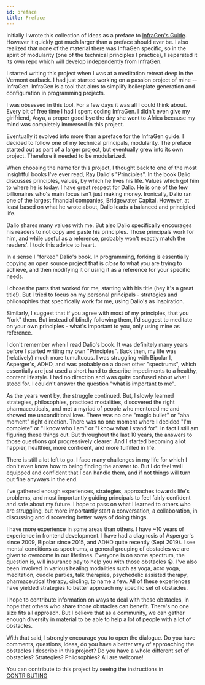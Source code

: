 ```yaml
---
id: preface
title: Preface
---
```


Initially I wrote this collection of ideas as a preface to [InfraGen's Guide](http://github.com/hoverinc/infragen/guide). However it quickly got much larger than a preface should ever be. I also realized that none of the material there was InfraGen specific, so in the spirit of modularity (one of the technical principles I practice), I separated it its own repo which will develop independently from InfraGen.

I started writing this project when I was at a meditation retreat deep in the Vermont outback. I had just started working on a passion project of mine -- InfraGen. InfraGen is a tool that aims to simplify boilerplate generation and configuration in programming projects.

I was obsessed in this tool. For a few days it was all I could think about. Every bit of free time I had I spent coding InfraGen. I didn't even give my girlfriend, Asya, a proper good bye the day she went to Africa because my mind was completely immersed in this project.

Eventually it evolved into more than a preface for the InfraGen guide. I decided to follow one of my technical principals, modularity. The preface started out as part of a larger project, but eventually grew into its own project. Therefore it needed to be modularized.

When choosing the name for this project, I thought back to one of the most insightful books I've ever read, Ray Dalio's "Principles". In the book Dalio discusses principles, values, by which he lives his life. Values which got him to where he is today. I have great respect for Dalio. He is one of the few billionaires who's main focus isn't just making money. Ironically, Dalio ran one of the largest financial companies, Bridgewater Capital. However, at least based on what he wrote about, Dalio leads a balanced and principled life.

Dalio shares many values with me. But also Dalio specifically encourages his readers to not copy and paste his principles. Those principals work for him, and while useful as a reference, probably won't exactly match the readers'. I took this advice to heart.

In a sense I "forked" Dalio's book. In programming, forking is essentially copying an open source project that is _close_ to what you are trying to achieve, and then modifying it or using it as a reference for your specific needs.

I chose the parts that worked for me, starting with his title (hey it's a great title!). But I tried to focus on my personal principals - strategies and philosophies that specifically work for me, using Dalio's as inspiration.

Similarly, I suggest that if you agree with most of my principles, that you "fork" them. But instead of blindly following them, I'd suggest to meditate on your own principles - what's important to you, only using mine as reference.

I don't remember when I read Dalio's book. It was definitely many years before I started writing my own "Principles". Back then, my life was (relatively) much more tumultuous. I was struggling with Bipolar I, Asperger's, ADHD, and was probably on a dozen other "spectrums", which essentially are just used a short hand to describe impediments to a healthy, content lifestyle. I had no direction and was quite confused about what I stood for. I couldn't answer the question "what is important to me".

As the years went by, the struggle continued. But, I slowly learned strategies, philosophies, practiced modalities, discovered the right pharmaceuticals, and met a myriad of people who mentored me and showed me unconditional love. There was no one "magic bullet" or "aha moment" right direction. There was no one moment where I decided "I'm complete" or "I know who I am" or "I know what I stand for". In fact I still am figuring these things out. But throughout the last 10 years, the answers to those questions got progressively clearer. And I started becoming a lot happier, healthier, more confident, and more fulfilled in life.

There is still a lot left to go. I face many challenges in my life for which I don't even know how to being finding the answer to. But I do feel well equipped and confident that I can handle them, and if not things will turn out fine anyways in the end.

I've gathered enough experiences, strategies, approaches towards life's problems, and most importantly guiding principals to feel fairly confident and safe about my future. I hope to pass on what I learned to others who are struggling, but more importantly start a conversation, a collaboration, in discussing and discovering better ways of doing things.

I have more experience in some areas than others. I have ~10 years of experience in frontend development. I have had a diagnosis of Asperger's since 2009, Bipolar since 2015, and ADHD quite recently (Sept 2019). I see mental conditions as spectrums, a general grouping of obstacles we are given to overcome in our lifetimes. Everyone is on some spectrum, the question is, will insurance pay to help you with those obstacles 😛. I've also been involved in various healing modalities such as yoga, acro yoga, meditation, cuddle parties, talk therapies, psychedelic assisted therapy, pharmaceutical therapy, circling, to name a few. All of these experiences have yielded strategies to better approach my specific set of obstacles.

I hope to contribute information on ways to deal with these obstacles, in hope that others who share those obstacles can benefit. There's no one size fits all approach. But I believe that as a community, we can gather enough diversity in material to be able to help a lot of people with a lot of obstacles.

With that said, I strongly encourage you to open the dialogue. Do you have comments, questions, ideas, do you have a better way of approaching the obstacles I describe in this project? Do you have a whole different set of obstacles? Strategies? Philosophies? All are welcome!

You can contribute to this project by seeing the instructions in [CONTRIBUTING](CONTRIBUTING.md)
